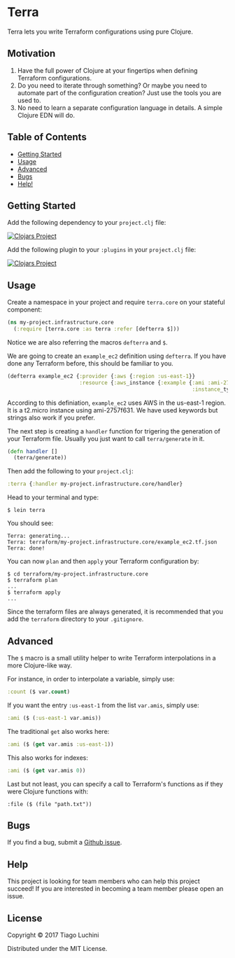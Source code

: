 # Terra

Terra lets you write Terraform configurations using pure Clojure.

## Motivation

1. Have the full power of Clojure at your fingertips when defining Terraform configurations.
2. Do you need to iterate through something? Or maybe you need to automate part of the configuration creation? Just use the tools you are used to.
3. No need to learn a separate configuration language in details. A simple Clojure EDN will do.

## Table of Contents

* [Getting Started](#getting-started)
* [Usage](#usage)
* [Advanced](#advanced)
* [Bugs](#bugs)
* [Help!](#help)

## Getting Started

Add the following dependency to your `project.clj` file:

[![Clojars Project](http://clojars.org/luchiniatwork/terra/latest-version.svg)](http://clojars.org/luchiniatwork/terra)

Add the following plugin to your `:plugins` in your `project.clj` file:

[![Clojars Project](http://clojars.org/luchiniatwork/lein-terra/latest-version.svg)](http://clojars.org/luchiniatwork/lein-terra)

## Usage

Create a namespace in your project and require `terra.core` on your stateful component:

```clojure
(ns my-project.infrastructure.core
  (:require [terra.core :as terra :refer [defterra $]))
```

Notice we are also referring the macros `defterra` and `$`.

We are going to create an `example_ec2` definition using `defterra`. If you have done any 
Terraform before, this should be familiar to you.

```clojure
(defterra example_ec2 {:provider {:aws {:region :us-east-1}}
                       :resource {:aws_instance {:example {:ami :ami-2757f631
                                                           :instance_type :t2.micro}}}})
```

According to this definiation, `example_ec2` uses AWS in the us-east-1 region. It is a t2.micro
instance using ami-2757f631. We have used keywords but strings also work if you prefer.

The next step is creating a `handler` function for trigering the generation of your Terraform
file. Usually you just want to call `terra/generate` in it.

```clojure
(defn handler []
  (terra/generate))
```

Then add the following to your `project.clj`:

```clojure
:terra {:handler my-project.infrastructure.core/handler}
```

Head to your terminal and type:

```
$ lein terra
```

You should see:

```
Terra: generating...
Terra: terraform/my-project.infrastructure.core/example_ec2.tf.json
Terra: done!
```

You can now `plan` and then `apply` your Terraform configuration by:

```
$ cd terraform/my-project.infrastructure.core
$ terraform plan
...
$ terraform apply
...
```

Since the terraform files are always generated, it is recommended that you add the
`terraform` directory to your `.gitignore`.

## Advanced

The `$` macro is a small utility helper to write Terraform interpolations in a more 
Clojure-like way.

For instance, in order to interpolate a variable, simply use:

```clojure
:count ($ var.count)
```

If you want the entry `:us-east-1` from the list `var.amis`, simply use:

```clojure
:ami ($ (:us-east-1 var.amis))
```

The traditional `get` also works here:

```clojure
:ami ($ (get var.amis :us-east-1))
```

This also works for indexes:

```clojure
:ami ($ (get var.amis 0))
```

Last but not least, you can specify a call to Terraform's functions as if they were 
Clojure functions with:

```
:file ($ (file "path.txt"))
```

## Bugs

If you find a bug, submit a [Github issue](https://github.com/luchiniatwork/terra/issues).

## Help

This project is looking for team members who can help this project succeed!
If you are interested in becoming a team member please open an issue.

## License

Copyright © 2017 Tiago Luchini

Distributed under the MIT License.
